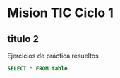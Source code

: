 # Mision TIC Ciclo 1

## titulo 2

Ejercicios de práctica resueltos
``` sql
SELECT * FROM table
```
